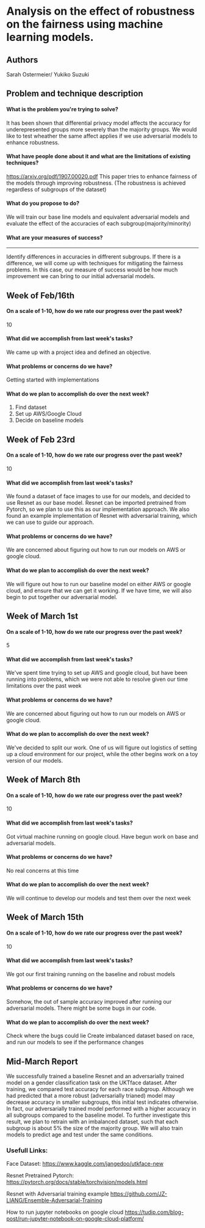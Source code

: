 # Analysis on the effect of robustness on the fairness using machine learning models.
## Authors 
Sarah Ostermeier/ Yukiko Suzuki

## Problem and technique description
#### What is the problem you're trying to solve?
It has been shown that differential privacy model affects the accuracy for underepresented groups more severely than the majority groups. We would like to test wheather the same affect applies if we use adversarial models to enhance robustness.
#### What have people done about it and what are the limitations of existing techniques?
https://arxiv.org/pdf/1907.00020.pdf
This paper tries to enhance fairness of the models through improving robustness. (The robustness is achieved regardless of subgroups of the dataset)

#### What do you propose to do?
We will train our base line models and equivalent adversarial models and evaluate the effect of the accuracies of each subgroup(majority/minority)

#### What are your measures of success?

---
Identify differences in accuracies in diffrerent subgroups.
If there is a difference, we will come up with techniques for mitigating the fairness problems.
In this case, our measure of success would be how much improvement we can bring to our initial adversarial models.
## Week of Feb/16th

#### On a scale of 1-10, how do we rate our progress over the past week?
10 
#### What did we accomplish from last week's tasks?
We came up with a project idea and defined an objective.
#### What problems or concerns do we have?
Getting started with implementations
#### What do we plan to accomplish do over the next week?
1. Find dataset
2. Set up AWS/Google Cloud
3. Decide on baseline models

## Week of Feb 23rd

#### On a scale of 1-10, how do we rate our progress over the past week?
10
#### What did we accomplish from last week's tasks?
We found a dataset of face images to use for our models, and decided to use Resnet as our base model.  Resnet can be imported pretrained
from Pytorch, so we plan to use this as our implementation approach.  We also found an example implementation of Resnet with adversarial
training, which we can use to guide our approach.

#### What problems or concerns do we have?
We are concerned about figuring out how to run our models on AWS or google cloud.

#### What do we plan to accomplish do over the next week?
We will figure out how to run our baseline model on either AWS or google cloud, and ensure that we can get it working.  If we have time, 
we will also begin to put together our adversarial model.

## Week of March 1st

#### On a scale of 1-10, how do we rate our progress over the past week?
5
#### What did we accomplish from last week's tasks?
We've spent time trying to set up AWS and google cloud, but have been running into problems, which we were not able to resolve given our time limitations over the past week

#### What problems or concerns do we have?
We are concerned about figuring out how to run our models on AWS or google cloud.

#### What do we plan to accomplish do over the next week?
We've decided to split our work.  One of us will figure out logistics of setting up a cloud environment for our project, while the other begins work on a toy version of our models.  

## Week of March 8th

#### On a scale of 1-10, how do we rate our progress over the past week?
10
#### What did we accomplish from last week's tasks?
Got virtual machine running on google cloud. Have begun work on base and adversarial models.  

#### What problems or concerns do we have?
No real concerns at this time

#### What do we plan to accomplish do over the next week?
We will continue to develop our models and test them over the next week 


## Week of March 15th

#### On a scale of 1-10, how do we rate our progress over the past week?
10
#### What did we accomplish from last week's tasks?
We got our first training running on the baseline and robust models

#### What problems or concerns do we have?
Somehow, the out of sample accuracy improved after running our adversarial models. There might be some bugs in our code. 

#### What do we plan to accomplish do over the next week?
Check where the bugs could lie
Create imbalanced dataset based on race, and run our models to see if the performance changes

## Mid-March Report
We successfully trained a baseline Resnet and an adversarially trained model on a gender classification task on the UKTface dataset.  After training, we compared test accuracy for each race subgroup.  Although we had predicted that a more robust (adversarially trianed) model may decrease accuracy in smaller subgroups, this initial test indicates otherwise.  In fact, our adversarially trained model performed with a higher accuracy in all subgroups compared to the baseline model.  To further investigate this result, we plan to retrain with an imbalanced dataset, such that each subgroup is about 5% the size of the majority group.  We will also train models to predict age and test under the same conditions.  

### Usefull Links:
Face Dataset:  https://www.kaggle.com/jangedoo/utkface-new

Resnet Pretrained Pytorch:
https://pytorch.org/docs/stable/torchvision/models.html

Resnet with Adversarial training example
https://github.com/JZ-LIANG/Ensemble-Adversarial-Training

How to run jupyter notebooks on google cloud
https://tudip.com/blog-post/run-jupyter-notebook-on-google-cloud-platform/

